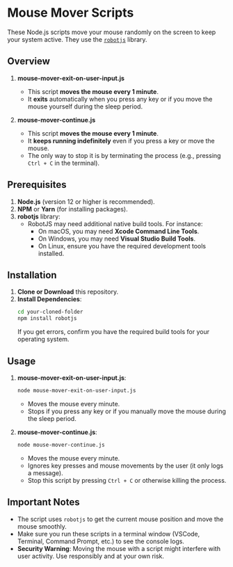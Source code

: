 # Mouse Mover Scripts

These Node.js scripts move your mouse randomly on the screen to keep your system active. They use the [`robotjs`](https://github.com/octalmage/robotjs) library.

## Overview

1. **mouse-mover-exit-on-user-input.js**

   - This script **moves the mouse every 1 minute**.
   - It **exits** automatically when you press any key or if you move the mouse yourself during the sleep period.

2. **mouse-mover-continue.js**
   - This script **moves the mouse every 1 minute**.
   - It **keeps running indefinitely** even if you press a key or move the mouse.
   - The only way to stop it is by terminating the process (e.g., pressing `Ctrl + C` in the terminal).

## Prerequisites

1. **Node.js** (version 12 or higher is recommended).
2. **NPM** or **Yarn** (for installing packages).
3. **robotjs** library:
   - RobotJS may need additional native build tools. For instance:
     - On macOS, you may need **Xcode Command Line Tools**.
     - On Windows, you may need **Visual Studio Build Tools**.
     - On Linux, ensure you have the required development tools installed.

## Installation

1. **Clone or Download** this repository.
2. **Install Dependencies**:
   ```bash
   cd your-cloned-folder
   npm install robotjs
   ```
   If you get errors, confirm you have the required build tools for your operating system.

## Usage

1. **mouse-mover-exit-on-user-input.js**:

   ```bash
   node mouse-mover-exit-on-user-input.js
   ```

   - Moves the mouse every minute.
   - Stops if you press any key or if you manually move the mouse during the sleep period.

2. **mouse-mover-continue.js**:
   ```bash
   node mouse-mover-continue.js
   ```
   - Moves the mouse every minute.
   - Ignores key presses and mouse movements by the user (it only logs a message).
   - Stop this script by pressing `Ctrl + C` or otherwise killing the process.

## Important Notes

- The script uses `robotjs` to get the current mouse position and move the mouse smoothly.
- Make sure you run these scripts in a terminal window (VSCode, Terminal, Command Prompt, etc.) to see the console logs.
- **Security Warning**: Moving the mouse with a script might interfere with user activity. Use responsibly and at your own risk.

```

```
